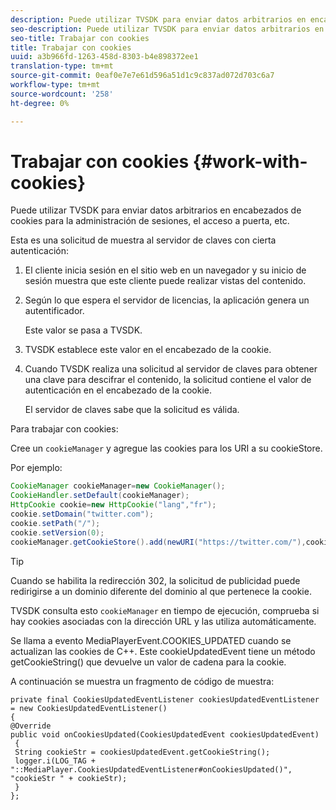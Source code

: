 ```yaml
---
description: Puede utilizar TVSDK para enviar datos arbitrarios en encabezados de cookies para la administración de sesiones, el acceso a puerta, etc.
seo-description: Puede utilizar TVSDK para enviar datos arbitrarios en encabezados de cookies para la administración de sesiones, el acceso a puerta, etc.
seo-title: Trabajar con cookies
title: Trabajar con cookies
uuid: a3b966fd-1263-458d-8303-b4e898372ee1
translation-type: tm+mt
source-git-commit: 0eaf0e7e7e61d596a51d1c9c837ad072d703c6a7
workflow-type: tm+mt
source-wordcount: '258'
ht-degree: 0%

---
```



# Trabajar con cookies {#work-with-cookies}

Puede utilizar TVSDK para enviar datos arbitrarios en encabezados de cookies para la administración de sesiones, el acceso a puerta, etc.

Esta es una solicitud de muestra al servidor de claves con cierta autenticación:

1. El cliente inicia sesión en el sitio web en un navegador y su inicio de sesión muestra que este cliente puede realizar vistas del contenido.
1. Según lo que espera el servidor de licencias, la aplicación genera un autentificador.

   Este valor se pasa a TVSDK.
1. TVSDK establece este valor en el encabezado de la cookie.
1. Cuando TVSDK realiza una solicitud al servidor de claves para obtener una clave para descifrar el contenido, la solicitud contiene el valor de autenticación en el encabezado de la cookie.

   El servidor de claves sabe que la solicitud es válida.

Para trabajar con cookies:

Cree un `cookieManager` y agregue las cookies para los URI a su cookieStore.

Por ejemplo:

```java
CookieManager cookieManager=new CookieManager(); 
CookieHandler.setDefault(cookieManager);  
HttpCookie cookie=new HttpCookie("lang","fr"); 
cookie.setDomain("twitter.com");  
cookie.setPath("/"); 
cookie.setVersion(0); 
cookieManager.getCookieStore().add(newURI("https://twitter.com/"),cookie);
```

>[!TIP]
>
>Cuando se habilita la redirección 302, la solicitud de publicidad puede redirigirse a un dominio diferente del dominio al que pertenece la cookie.

TVSDK consulta esto `cookieManager` en tiempo de ejecución, comprueba si hay cookies asociadas con la dirección URL y las utiliza automáticamente.

Se llama a evento MediaPlayerEvent.COOKIES_UPDATED cuando se actualizan las cookies de C++. Este cookieUpdatedEvent tiene un método getCookieString() que devuelve un valor de cadena para la cookie.

A continuación se muestra un fragmento de código de muestra:

```
private final CookiesUpdatedEventListener cookiesUpdatedEventListener = new CookiesUpdatedEventListener()  
{ 
@Override 
public void onCookiesUpdated(CookiesUpdatedEvent cookiesUpdatedEvent) 
 { 
 String cookieStr = cookiesUpdatedEvent.getCookieString();  
 logger.i(LOG_TAG + "::MediaPlayer.CookiesUpdatedEventListener#onCookiesUpdated()", "cookieStr " + cookieStr);  
 }  
};
```


